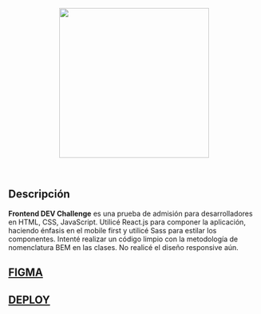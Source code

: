 <p align="center">
  <a href='https://weremote.net'>
    <img src="https://weremote.net/wp-content/uploads/2021/04/Logo-WR.svg" width="300" />
  </a>
</p>
<br />


## Descripción
**Frontend DEV Challenge** es una prueba de admisión para desarrolladores en HTML, CSS, JavaScript.
Utilicé React.js para componer la aplicación, haciendo énfasis en el mobile first y utilicé Sass para estilar los componentes.
Intenté realizar un código limpio con la metodología de nomenclatura BEM en las clases.
No realicé el diseño responsive aún.

## [FIGMA](https://www.figma.com/file/NJjamPfIcxuOAyKHXt8MMw/WeRemote-Frontend-Challenge---Gallardo-Lautaro-Leonel?node-id=4%3A6011)

## [DEPLOY](http://gallardo-weremote.netlify.app/)


